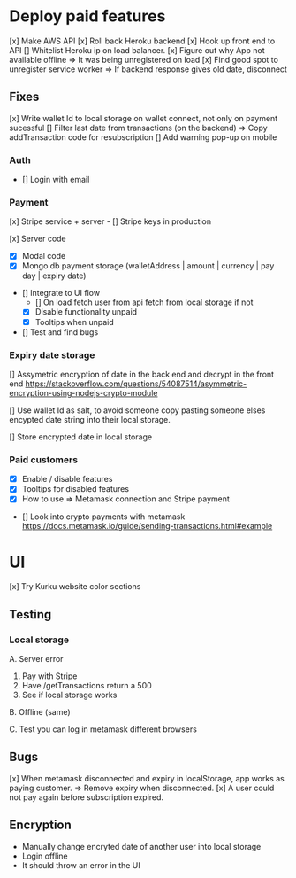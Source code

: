 # Deploy paid features

[x] Make AWS API
[x] Roll back Heroku backend
[x] Hook up front end to API
[] Whitelist Heroku ip on load balancer.
[x] Figure out why App not available offline => It was being unregistered on load
[x] Find good spot to unregister service worker => If backend response gives old date, disconnect

## Fixes

[x] Write wallet Id to local storage on wallet connect, not only on payment sucessful
[] Filter last date from transactions (on the backend) => Copy addTransaction code for resubscription
[] Add warning pop-up on mobile

### Auth

- [] Login with email

### Payment

[x] Stripe service + server - [] Stripe keys in production

[x] Server code

- [x] Modal code
- [x] Mongo db payment storage (walletAddress | amount | currency | pay day | expiry date)
- [] Integrate to UI flow
  - [] On load fetch user from api
    fetch from local storage if not
  - [x] Disable functionality unpaid
  - [x] Tooltips when unpaid
- [] Test and find bugs

### Expiry date storage

[] Assymetric encryption of date in the back end and decrypt in the front end https://stackoverflow.com/questions/54087514/asymmetric-encryption-using-nodejs-crypto-module

[] Use wallet Id as salt, to avoid someone copy pasting someone elses encypted date string into their local storage.

[] Store encrypted date in local storage

### Paid customers

- [x] Enable / disable features
- [x] Tooltips for disabled features
- [x] How to use => Metamask connection and Stripe payment
- [] Look into crypto payments with metamask https://docs.metamask.io/guide/sending-transactions.html#example

# UI

[x] Try Kurku website color sections

## Testing

### Local storage

A. Server error

1.  Pay with Stripe
2.  Have /getTransactions return a 500
3.  See if local storage works

B. Offline (same)

C. Test you can log in metamask different browsers

## Bugs

[x] When metamask disconnected and expiry in localStorage, app works as paying customer. => Remove expiry when disconnected.
[x] A user could not pay again before subscription expired.

## Encryption

- Manually change encryted date of another user into local storage
- Login offline
- It should throw an error in the UI
